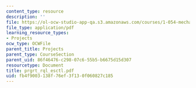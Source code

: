 ```yaml
---
content_type: resource
description: ''
file: https://ol-ocw-studio-app-qa.s3.amazonaws.com/courses/1-054-mechanics-and-design-of-concrete-structures-spring-2004/fb4f9003138f76ef3f130f060827c185_prgrt_rql_esctl.pdf
file_type: application/pdf
learning_resource_types:
- Projects
ocw_type: OCWFile
parent_title: Projects
parent_type: CourseSection
parent_uid: 86f46476-c298-07c6-55b5-b6675d15d307
resourcetype: Document
title: prgrt_rql_esctl.pdf
uid: fb4f9003-138f-76ef-3f13-0f060827c185
---
```

